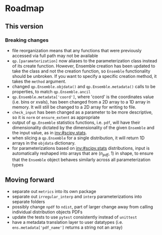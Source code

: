 # Roadmap

## This version

### Breaking changes

- file reorganization means that any functions that were previously accessed via full path may not be available
- `qp.[parameterization]` now aliases to the parameterization class instead of its create function. However, Ensemble creation has been updated to take the class and not the creation function, so `Ensemble` functionality should be unbroken. If you want to specify a specific creation method, it takes the `method` argument.
- changed `qp.Ensemble.objdata()` and `qp.Ensemble.metadata()` calls to be properties, to match `qp.Ensemble.ancil`
- `qp.Ensemble.metadata['coord']`, where 'coord' is the coordinates value (i.e. bins or xvals), has been changed from a 2D array to a 1D array in memory. It will still be changed to a 2D array for writing to file.
- `check_input` has been changed as a parameter to be more descriptive, so it is `norm` or `ensure_extent` as appropriate
- output of `qp.Ensemble` statistics functions, i.e. `pdf`, will have their dimensionality dictated by the dimensionality of the given `Ensemble` and the input value, as in <inv:#scipy.stats>.
- when slicing a `qp.Ensemble` for a single distribution, it will return 1D arrays in the `objdata` dictionary.
- for parameterizations based on <inv:#scipy.stats> distributions, input is automatically reshaped into arrays that are ($n_{pdf}$, 1) in shape, to ensure that the `Ensemble` object behaves similarly across all parameterization types

## Moving forward

- separate out `metrics` into its own package
- separate out `irregular_interp` and `interp` parameterizations into separate folders
- possibly change `npdf` to `ndist`, part of larger change away from calling individual distribution objects PDFs
- update the tests to use `pytest` consistently instead of `unittest`
- have a metadata translation layer to user datatypes (i.e. `ens.metadata['pdf_name']` returns a string not an array)
